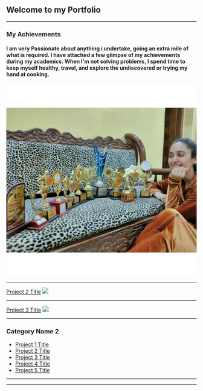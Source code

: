 ## Welcome to my Portfolio

---

### My Achievements

#### I am very Passionate about anything i undertake, going an extra mile of what is required. I have attached a few glimpse of my achievements during my academics. When I'm not solving problems, I spend time to keep myself healthy, travel, and explore the undiscovered or trying my hand at cooking.
<!--[Project 1 Title](/sample_page)-->
<img src="images/achievements.jpg?raw=true"/>


---
[Project 2 Title](/pdf/sample_presentation.pdf)
<img src="images/dummy_thumbnail.jpg?raw=true"/>

---
[Project 3 Title](http://example.com/)
<img src="images/dummy_thumbnail.jpg?raw=true"/>

---

### Category Name 2

- [Project 1 Title](http://example.com/)
- [Project 2 Title](http://example.com/)
- [Project 3 Title](http://example.com/)
- [Project 4 Title](http://example.com/)
- [Project 5 Title](http://example.com/)

---




---
<!-- <p style="font-size:11px">Page template forked from <a href="https://github.com/evanca/quick-portfolio">evanca</a></p> -->
<!-- Remove above link if you don't want to attibute -->
